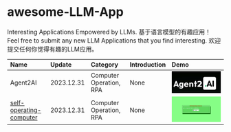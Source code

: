 # awesome-LLM-App

Interesting Applications Empowered by LLMs. 基于语言模型的有趣应用！
Feel free to submit any new LLM Applications that you find interesting. 欢迎提交任何你觉得有趣的LLM应用。

| Name | Update | Category | Introduction | Demo |
| :----| :------| :--------| :------ | :----------- |
| Agent2AI | 2023.12.31| Computer Operation, RPA | None | [![agent2ai youtube demo](./assets/agent2ai.png)](https://www.youtube.com/watch?v=dSAP1hspl2g&t=27s)|
| [self-operating-computer](https://github.com/OthersideAI/self-operating-computer) | 2023.12.31 | Computer Operation, RPA | None | ![self-operating-computer](./assets/self-operating-computer.png)|

